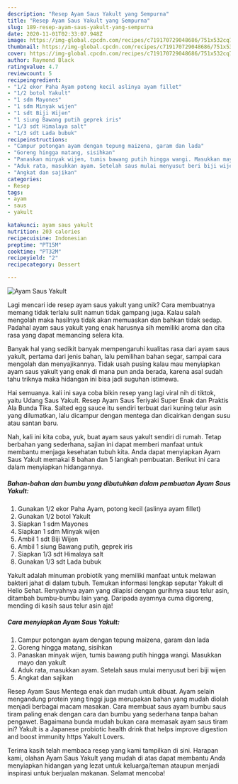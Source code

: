 ```yaml
---
description: "Resep Ayam Saus Yakult yang Sempurna"
title: "Resep Ayam Saus Yakult yang Sempurna"
slug: 189-resep-ayam-saus-yakult-yang-sempurna
date: 2020-11-01T02:33:07.948Z
image: https://img-global.cpcdn.com/recipes/c719170729048686/751x532cq70/ayam-saus-yakult-foto-resep-utama.jpg
thumbnail: https://img-global.cpcdn.com/recipes/c719170729048686/751x532cq70/ayam-saus-yakult-foto-resep-utama.jpg
cover: https://img-global.cpcdn.com/recipes/c719170729048686/751x532cq70/ayam-saus-yakult-foto-resep-utama.jpg
author: Raymond Black
ratingvalue: 4.7
reviewcount: 5
recipeingredient:
- "1/2 ekor Paha Ayam potong kecil aslinya ayam fillet"
- "1/2 botol Yakult"
- "1 sdm Mayones"
- "1 sdm Minyak wijen"
- "1 sdt Biji Wijen"
- "1 siung Bawang putih geprek iris"
- "1/3 sdt Himalaya salt"
- "1/3 sdt Lada bubuk"
recipeinstructions:
- "Campur potongan ayam dengan tepung maizena, garam dan lada"
- "Goreng hingga matang, sisihkan"
- "Panaskan minyak wijen, tumis bawang putih hingga wangi. Masukkan mayo dan yakult"
- "Aduk rata, masukkan ayam. Setelah saus mulai menyusut beri biji wijen"
- "Angkat dan sajikan"
categories:
- Resep
tags:
- ayam
- saus
- yakult

katakunci: ayam saus yakult 
nutrition: 203 calories
recipecuisine: Indonesian
preptime: "PT15M"
cooktime: "PT32M"
recipeyield: "2"
recipecategory: Dessert

---
```



![Ayam Saus Yakult](https://img-global.cpcdn.com/recipes/c719170729048686/751x532cq70/ayam-saus-yakult-foto-resep-utama.jpg)

Lagi mencari ide resep ayam saus yakult yang unik? Cara membuatnya memang tidak terlalu sulit namun tidak gampang juga. Kalau salah mengolah maka hasilnya tidak akan memuaskan dan bahkan tidak sedap. Padahal ayam saus yakult yang enak harusnya sih memiliki aroma dan cita rasa yang dapat memancing selera kita.

Banyak hal yang sedikit banyak mempengaruhi kualitas rasa dari ayam saus yakult, pertama dari jenis bahan, lalu pemilihan bahan segar, sampai cara mengolah dan menyajikannya. Tidak usah pusing kalau mau menyiapkan ayam saus yakult yang enak di mana pun anda berada, karena asal sudah tahu triknya maka hidangan ini bisa jadi suguhan istimewa.

Hai semuanya. kali ini saya coba bikin resep yang lagi viral nih di tiktok, yaitu Udang Saus Yakult. Resep Ayam Saus Teriyaki Super Enak dan Praktis Ala Bunda Tika. Salted egg sauce itu sendiri terbuat dari kuning telur asin yang dilumatkan, lalu dicampur dengan mentega dan dicairkan dengan susu atau santan baru.


Nah, kali ini kita coba, yuk, buat ayam saus yakult sendiri di rumah. Tetap berbahan yang sederhana, sajian ini dapat memberi manfaat untuk membantu menjaga kesehatan tubuh kita. Anda dapat menyiapkan Ayam Saus Yakult memakai 8 bahan dan 5 langkah pembuatan. Berikut ini cara dalam menyiapkan hidangannya.

<!--inarticleads1-->

##### Bahan-bahan dan bumbu yang dibutuhkan dalam pembuatan Ayam Saus Yakult:

1. Gunakan 1/2 ekor Paha Ayam, potong kecil (aslinya ayam fillet)
1. Gunakan 1/2 botol Yakult
1. Siapkan 1 sdm Mayones
1. Siapkan 1 sdm Minyak wijen
1. Ambil 1 sdt Biji Wijen
1. Ambil 1 siung Bawang putih, geprek iris
1. Siapkan 1/3 sdt Himalaya salt
1. Gunakan 1/3 sdt Lada bubuk


Yakult adalah minuman probiotik yang memiliki manfaat untuk melawan bakteri jahat di dalam tubuh. Temukan informasi lengkap seputar Yakult di Hello Sehat. Renyahnya ayam yang dilapisi dengan gurihnya saus telur asin, ditambah bumbu-bumbu lain yang. Daripada ayamnya cuma digoreng, mending di kasih saus telur asin aja! 

<!--inarticleads2-->

##### Cara menyiapkan Ayam Saus Yakult:

1. Campur potongan ayam dengan tepung maizena, garam dan lada
1. Goreng hingga matang, sisihkan
1. Panaskan minyak wijen, tumis bawang putih hingga wangi. Masukkan mayo dan yakult
1. Aduk rata, masukkan ayam. Setelah saus mulai menyusut beri biji wijen
1. Angkat dan sajikan


Resep Ayam Saus Mentega enak dan mudah untuk dibuat. Ayam selain mengandung protein yang tinggi juga merupakan bahan yang mudah diolah menjadi berbagai macam masakan. Cara membuat saus ayam bumbu saus tiram paling enak dengan cara dan bumbu yang sederhana tanpa bahan pengawet. Bagaimana bunda mudah bukan cara memasak ayam saus tiram ini? Yakult is a Japanese probiotic health drink that helps improve digestion and boost immunity https Yakult Lovers. 

Terima kasih telah membaca resep yang kami tampilkan di sini. Harapan kami, olahan Ayam Saus Yakult yang mudah di atas dapat membantu Anda menyiapkan hidangan yang lezat untuk keluarga/teman ataupun menjadi inspirasi untuk berjualan makanan. Selamat mencoba!

